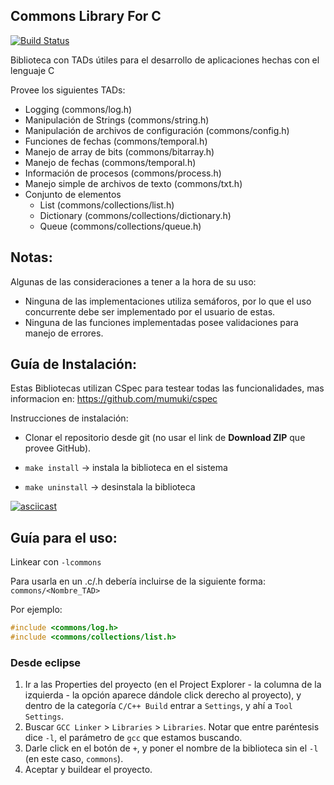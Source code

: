 ## Commons Library For C ##

[![Build Status](https://travis-ci.com/sisoputnfrba/so-commons-library.svg?branch=master)](https://travis-ci.com/sisoputnfrba/so-commons-library)

Biblioteca con TADs útiles para el desarrollo de aplicaciones hechas con el lenguaje C

Provee los siguientes TADs:

* Logging (commons/log.h)
* Manipulación de Strings (commons/string.h)
* Manipulación de archivos de configuración (commons/config.h)
* Funciones de fechas (commons/temporal.h)
* Manejo de array de bits (commons/bitarray.h)
* Manejo de fechas (commons/temporal.h)
* Información de procesos (commons/process.h)
* Manejo simple de archivos de texto (commons/txt.h)
* Conjunto de elementos
  * List (commons/collections/list.h)
  * Dictionary (commons/collections/dictionary.h)
  * Queue (commons/collections/queue.h)

## Notas: ##

Algunas de las consideraciones a tener a la hora de su uso:

* Ninguna de las implementaciones utiliza semáforos, por lo que el uso concurrente debe ser implementado por el usuario de estas.
* Ninguna de las funciones implementadas posee validaciones para manejo de errores.

## Guía de Instalación: ##

Estas Bibliotecas utilizan CSpec para testear todas las funcionalidades, mas informacion en: https://github.com/mumuki/cspec

Instrucciones de instalación:

- Clonar el repositorio desde git (no usar el link de **Download ZIP** que provee GitHub).

- `make install` -> instala la biblioteca en el sistema

- `make uninstall` -> desinstala la biblioteca

[![asciicast](https://asciinema.org/a/17x56e36koqybtq1jx8p3kfnp.png)](https://asciinema.org/a/17x56e36koqybtq1jx8p3kfnp)

## Guía para el uso: ##

Linkear con `-lcommons`

Para usarla en un .c/.h debería incluirse de la siguiente forma: `commons/<Nombre_TAD>`

Por ejemplo:

```c
#include <commons/log.h>
#include <commons/collections/list.h>
```

### Desde eclipse

1. Ir a las Properties del proyecto (en el Project Explorer - la columna de la izquierda - la opción aparece dándole click derecho al proyecto), y dentro de la categoría `C/C++ Build` entrar a `Settings`, y ahí a `Tool Settings`.
2. Buscar `GCC Linker` > `Libraries` > `Libraries`. Notar que entre paréntesis dice `-l`, el parámetro de `gcc` que estamos buscando.
3. Darle click en el botón de `+`, y poner el nombre de la biblioteca sin el `-l` (en este caso, `commons`).
4. Aceptar y buildear el proyecto.
